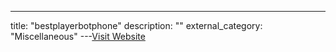 ---
title: "bestplayerbotphone"
description: ""
external_category: "Miscellaneous"
---[Visit Website](https://github.com/bestplayerbotphone)

